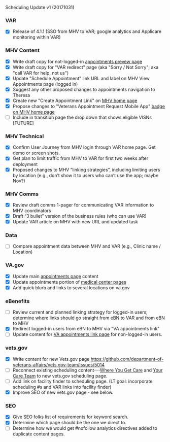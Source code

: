 Scheduling Update v1 (20171031)

### VAR 
- [x] Release of 4.1.1 (SSO from MHV to VAR; google analytics and Applicare monitoring within VAR) 

### MHV Content
- [x] Write draft copy for not-logged-in [appointments prevew page](https://www.myhealth.va.gov/mhv-portal-web/web/myhealthevet/keeping-up-with-all-your-va-appointments)
- [x] Write draft copy for "VAR redirect" page (aka "Sorry / Not Sorry"; aka "call VAR for help, not us")
- [x] Update "Schedule Appointment" link URL and label on MHV View Appointments page (logged in)
- [x] Suggest any other proposed changes to appointments navigation to Theresa
- [x] Create new "Create Appointment Link" on [MHV home page](https://www.myhealth.va.gov/mhv-portal-web/web/myhealthevet/home)
- [x] Propose changes to "Veterans Appointment Request Mobile App" [badge on MHV home page](https://www.myhealth.va.gov/)
- [ ] Include in transition page the drop down that shows eligible VISNs [FUTURE]

### MHV Technical 
- [x] Confirm User Journey from MHV login through VAR home page. Get demo or screen shots. 
- [x] Get plan to limit traffic from MHV to VAR for first two weeks after deployment
- [x] Proposed changes to MHV “linking strategies”, including limiting users by location (e.g., don’t show it to users who can’t use the app; maybe Nov?) 

### MHV Comms
- [x] Review draft comms 1-pager for communicating VAR information to MHV coordinators  
- [x] Draft “3 bullet” version of the business rules (who can use VAR) 
- [x] Update VAR article on MHV with new URL and updated task
	
### Data
- [ ] Compare appointment data between MHV and VAR (e.g., Clinic name / Location) 

### VA.gov  
- [x] Update main [appointments page](https://www.va.gov/HEALTHBENEFITS/access/appointments.asp) content 
- [x] Update appointments portion of [medical center pages](https://www.durham.va.gov/patients/appointments.asp) 
- [x] Add quick blurb and links to several locations on va.gov 

### eBenefits 
- [ ] Review current and planned linking strategy for logged-in users; determine where links should go straight from eBN to VAR and from eBN to MHV
- [x] Redirect logged-in users from eBN to MHV via "VA appointments link"
- [ ] Update content for [VA appointments link page](https://www.ebenefits.va.gov/ebenefits/about/feature?feature=my-healthevet-appointment-scheduling) for non-logged-in users.  

### vets.gov
- [x] Write content for new Vets.gov page https://github.com/department-of-veterans-affairs/vets.gov-team/issues/5014
- [ ] Reconnect existing scheduling content---[Where You Get Care](https://www.vets.gov/health-care/about-va-health-care/where-you-get-care/) and [Your Care Team](https://www.vets.gov/health-care/about-va-health-care/your-care-team/) to new vets.gov scheduling page. 
- [ ] Add link on facility finder to scheduling page. (LT goal: incorporate scheduling #s and VAR links into facility finder)
- [x] Improve SEO of new vets.gov page - see below. 
### SEO
- [x] Give SEO folks list of requirements for keyword search. 
- [x] Determine which page should be the one we direct to. 
- [ ] Determine how we would get #nofollow analytics directives added to duplicate content pages. 
